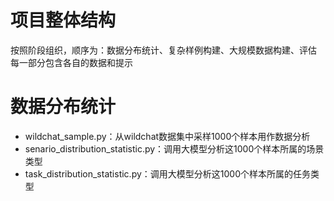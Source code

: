 # 项目整体结构
按照阶段组织，顺序为：数据分布统计、复杂样例构建、大规模数据构建、评估
每一部分包含各自的数据和提示

# 数据分布统计
- wildchat_sample.py：从wildchat数据集中采样1000个样本用作数据分析
- senario_distribution_statistic.py：调用大模型分析这1000个样本所属的场景类型
- task_distribution_statistic.py：调用大模型分析这1000个样本所属的任务类型